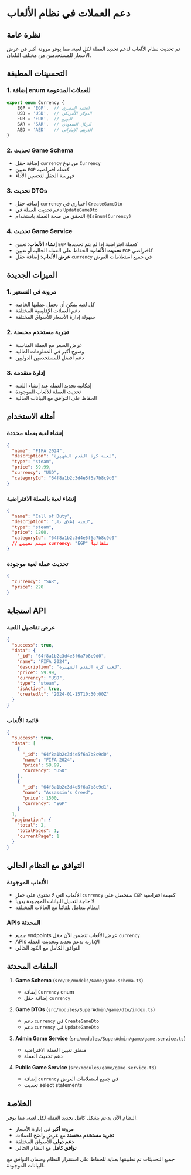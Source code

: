 # دعم العملات في نظام الألعاب

## نظرة عامة
تم تحديث نظام الألعاب لدعم تحديد العملة لكل لعبة، مما يوفر مرونة أكبر في عرض الأسعار للمستخدمين من مختلف البلدان.

## التحسينات المطبقة

### 1. إضافة enum للعملات المدعومة
```typescript
export enum Currency {
    EGP = 'EGP',  // الجنيه المصري
    USD = 'USD',  // الدولار الأمريكي
    EUR = 'EUR',  // اليورو
    SAR = 'SAR',  // الريال السعودي
    AED = 'AED'   // الدرهم الإماراتي
}
```

### 2. تحديث Game Schema
- إضافة حقل `currency` من نوع `Currency`
- تعيين `EGP` كعملة افتراضية
- فهرسة الحقل لتحسين الأداء

### 3. تحديث DTOs
- إضافة حقل `currency` اختياري في `CreateGameDto`
- دعم تحديث العملة في `UpdateGameDto`
- التحقق من صحة العملة باستخدام `@IsEnum(Currency)`

### 4. تحديث Game Service
- **إنشاء الألعاب**: تعيين `EGP` كعملة افتراضية إذا لم يتم تحديدها
- **تحديث الألعاب**: الحفاظ على العملة الحالية أو تعيين `EGP` كافتراضي
- **عرض الألعاب**: إضافة حقل `currency` في جميع استعلامات العرض

## الميزات الجديدة

### 1. مرونة في التسعير
- كل لعبة يمكن أن تحمل عملتها الخاصة
- دعم العملات الإقليمية المختلفة
- سهولة إدارة الأسعار للأسواق المختلفة

### 2. تجربة مستخدم محسنة
- عرض السعر مع العملة المناسبة
- وضوح أكبر في المعلومات المالية
- دعم أفضل للمستخدمين الدوليين

### 3. إدارة متقدمة
- إمكانية تحديد العملة عند إنشاء اللعبة
- تحديث العملة للألعاب الموجودة
- الحفاظ على التوافق مع البيانات الحالية

## أمثلة الاستخدام

### إنشاء لعبة بعملة محددة
```json
{
  "name": "FIFA 2024",
  "description": "لعبة كرة القدم الشهيرة",
  "type": "steam",
  "price": 59.99,
  "currency": "USD",
  "categoryId": "64f8a1b2c3d4e5f6a7b8c9d0"
}
```

### إنشاء لعبة بالعملة الافتراضية
```json
{
  "name": "Call of Duty",
  "description": "لعبة إطلاق نار",
  "type": "steam",
  "price": 1200,
  "categoryId": "64f8a1b2c3d4e5f6a7b8c9d0"
  // سيتم تعيين currency: "EGP" تلقائياً
}
```

### تحديث عملة لعبة موجودة
```json
{
  "currency": "SAR",
  "price": 220
}
```

## استجابة API

### عرض تفاصيل اللعبة
```json
{
  "success": true,
  "data": {
    "_id": "64f8a1b2c3d4e5f6a7b8c9d0",
    "name": "FIFA 2024",
    "description": "لعبة كرة القدم الشهيرة",
    "price": 59.99,
    "currency": "USD",
    "type": "steam",
    "isActive": true,
    "createdAt": "2024-01-15T10:30:00Z"
  }
}
```

### قائمة الألعاب
```json
{
  "success": true,
  "data": [
    {
      "_id": "64f8a1b2c3d4e5f6a7b8c9d0",
      "name": "FIFA 2024",
      "price": 59.99,
      "currency": "USD"
    },
    {
      "_id": "64f8a1b2c3d4e5f6a7b8c9d1",
      "name": "Assassin's Creed",
      "price": 1500,
      "currency": "EGP"
    }
  ],
  "pagination": {
    "total": 2,
    "totalPages": 1,
    "currentPage": 1
  }
}
```

## التوافق مع النظام الحالي

### الألعاب الموجودة
- الألعاب التي لا تحتوي على حقل `currency` ستحصل على `EGP` كقيمة افتراضية
- لا حاجة لتعديل البيانات الموجودة يدوياً
- النظام يتعامل تلقائياً مع الحالات المختلفة

### APIs المحدثة
- جميع endpoints عرض الألعاب تتضمن الآن حقل `currency`
- APIs الإدارية تدعم تحديد وتحديث العملة
- التوافق الكامل مع الكود الحالي

## الملفات المحدثة

1. **Game Schema** (`src/DB/models/Game/game.schema.ts`)
   - إضافة `Currency` enum
   - إضافة حقل `currency`

2. **Game DTOs** (`src/modules/SuperAdmin/game/dto/index.ts`)
   - دعم `currency` في `CreateGameDto`
   - دعم `currency` في `UpdateGameDto`

3. **Admin Game Service** (`src/modules/SuperAdmin/game/game.service.ts`)
   - منطق تعيين العملة الافتراضية
   - دعم تحديث العملة

4. **Public Game Service** (`src/modules/game/game.service.ts`)
   - إضافة `currency` في جميع استعلامات العرض
   - تحديث select statements

## الخلاصة

النظام الآن يدعم بشكل كامل تحديد العملة لكل لعبة، مما يوفر:
- **مرونة أكبر** في إدارة الأسعار
- **تجربة مستخدم محسنة** مع عرض واضح للعملات
- **دعم دولي** للأسواق المختلفة
- **توافق كامل** مع النظام الحالي

جميع التحديثات تم تطبيقها بعناية للحفاظ على استقرار النظام وضمان التوافق مع البيانات الموجودة.